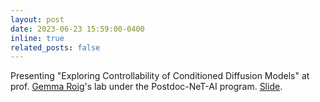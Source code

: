 ```yaml
---
layout: post
date: 2023-06-23 15:59:00-0400
inline: true
related_posts: false
---
```


Presenting "Exploring Controllability of Conditioned Diffusion Models" at prof. [Gemma Roig](http://www.cvai.cs.uni-frankfurt.de/)'s lab under the Postdoc-NeT-AI program. [Slide](https://www.dropbox.com/s/299og2x7gx64nko/2023-June-Postdoc-AINet_v3.pdf?dl=0).